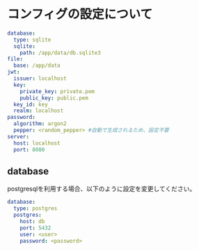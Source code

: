 # コンフィグの設定について

```yaml
database:
  type: sqlite  
  sqlite:
    path: /app/data/db.sqlite3
file:
  base: /app/data
jwt:
  issuer: localhost
  key:
    private_key: private.pem
    public_key: public.pem
  key_id: key
  realm: localhost
password:
  algorithm: argon2
  pepper: <random_pepper> #自動で生成されるため、設定不要
server:
  host: localhost
  port: 8080
```

## database
postgresqlを利用する場合、以下のように設定を変更してください。

```yaml
database:
  type: postgres
  postgres:
    host: db
    port: 5432
    user: <user>
    password: <password>
```


